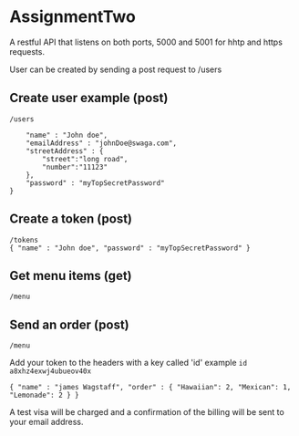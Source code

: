 # AssignmentTwo

A restful API that listens on both ports, 5000 and 5001 for hhtp and https requests.

User can be created by sending a post request to /users

## Create user example (post)
` /users ` <br/>
``` {
	"name" : "John doe",
	"emailAddress" : "johnDoe@swaga.com",
	"streetAddress" : {
		"street":"long road",
		"number":"11123"
	},
	"password" : "myTopSecretPassword"
}
```

## Create a token (post)
` /tokens ` <br/>
`` {
	"name" : "John doe",
	"password" : "myTopSecretPassword"
}
``

## Get menu items (get)
` /menu `

## Send an order (post)
` /menu `

Add your token to the headers with a key called 'id'
example ` id   a8xhz4exwj4ubueov40x  `

`` { "name" : "james Wagstaff",
	"order" : {
  "Hawaiian": 2,
  "Mexican": 1,
  "Lemonade": 2
  }
  }
``

A test visa will be charged and a confirmation of the billing will be sent to your email address.

